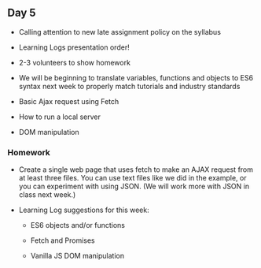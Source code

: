## Day 5

* Calling attention to new late assignment policy on the syllabus

* Learning Logs presentation order!

* 2-3 volunteers to show homework

* We will be beginning to translate variables, functions and objects to ES6 syntax next week to properly match tutorials and industry standards

* Basic Ajax request using Fetch

* How to run a local server

* DOM manipulation


### Homework

* Create a single web page that uses fetch to make an AJAX request from at least three files. You can use text files like we did in the example, or you can experiment with using JSON. (We will work more with JSON in class next week.)


* Learning Log suggestions for this week:

    * ES6 objects and/or functions
    
    * Fetch and Promises 
    
    * Vanilla JS DOM manipulation